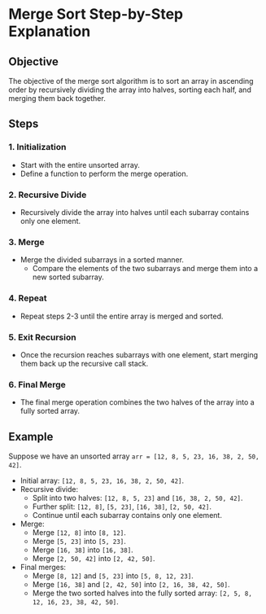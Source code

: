 # Merge Sort Step-by-Step Explanation

## Objective

The objective of the merge sort algorithm is to sort an array in ascending order by recursively dividing the array into halves, sorting each half, and merging them back together.

## Steps

### 1. Initialization

-   Start with the entire unsorted array.
-   Define a function to perform the merge operation.

### 2. Recursive Divide

-   Recursively divide the array into halves until each subarray contains only one element.

### 3. Merge

-   Merge the divided subarrays in a sorted manner.
    -   Compare the elements of the two subarrays and merge them into a new sorted subarray.

### 4. Repeat

-   Repeat steps 2-3 until the entire array is merged and sorted.

### 5. Exit Recursion

-   Once the recursion reaches subarrays with one element, start merging them back up the recursive call stack.

### 6. Final Merge

-   The final merge operation combines the two halves of the array into a fully sorted array.

## Example

Suppose we have an unsorted array `arr = [12, 8, 5, 23, 16, 38, 2, 50, 42]`.

-   Initial array: `[12, 8, 5, 23, 16, 38, 2, 50, 42]`.
-   Recursive divide:
    -   Split into two halves: `[12, 8, 5, 23]` and `[16, 38, 2, 50, 42]`.
    -   Further split: `[12, 8]`, `[5, 23]`, `[16, 38]`, `[2, 50, 42]`.
    -   Continue until each subarray contains only one element.
-   Merge:
    -   Merge `[12, 8]` into `[8, 12]`.
    -   Merge `[5, 23]` into `[5, 23]`.
    -   Merge `[16, 38]` into `[16, 38]`.
    -   Merge `[2, 50, 42]` into `[2, 42, 50]`.
-   Final merges:
    -   Merge `[8, 12]` and `[5, 23]` into `[5, 8, 12, 23]`.
    -   Merge `[16, 38]` and `[2, 42, 50]` into `[2, 16, 38, 42, 50]`.
    -   Merge the two sorted halves into the fully sorted array: `[2, 5, 8, 12, 16, 23, 38, 42, 50]`.
